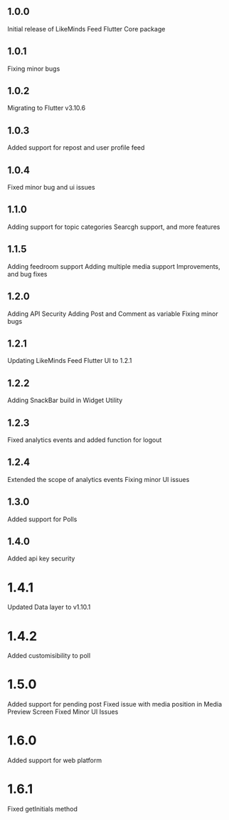 ## 1.0.0

Initial release of LikeMinds Feed Flutter Core package

## 1.0.1

Fixing minor bugs

## 1.0.2

Migrating to Flutter v3.10.6

## 1.0.3

Added support for repost and user profile feed

## 1.0.4

Fixed minor bug and ui issues

## 1.1.0

Adding support for topic categories
Searcgh support, and more features

## 1.1.5

Adding feedroom support
Adding multiple media support
Improvements, and bug fixes

## 1.2.0

Adding API Security
Adding Post and Comment as variable
Fixing minor bugs

## 1.2.1

Updating LikeMinds Feed Flutter UI to 1.2.1

## 1.2.2

Adding SnackBar build in Widget Utility

## 1.2.3

Fixed analytics events and added function for logout

## 1.2.4

Extended the scope of analytics events
Fixing minor UI issues

## 1.3.0

Added support for Polls

## 1.4.0

Added api key security

# 1.4.1

Updated Data layer to v1.10.1

# 1.4.2

Added customisibility to poll

# 1.5.0

Added support for pending post
Fixed issue with media position in Media Preview Screen
Fixed Minor UI Issues

# 1.6.0

Added support for web platform

# 1.6.1

Fixed getInitials method
